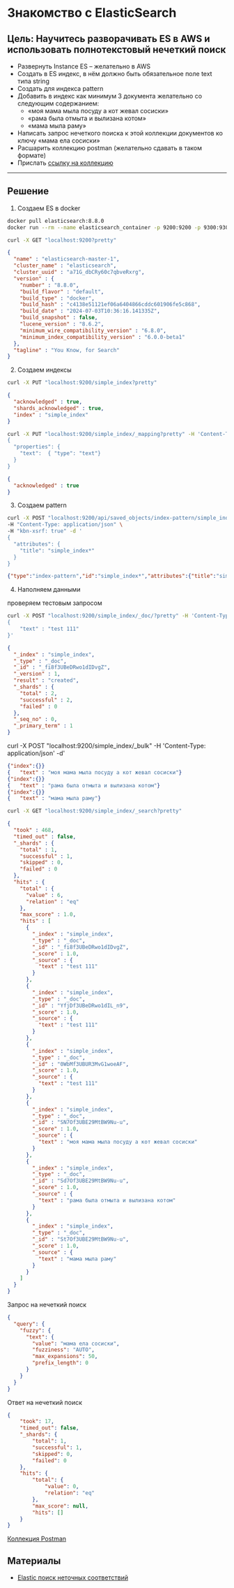 # Знакомство с ElasticSearch

## Цель: Научитесь разворачивать ES в AWS и использовать полнотекстовый нечеткий поиск

* Развернуть Instance ES – желательно в AWS
* Создать в ES индекс, в нём должно быть обязательное поле text типа string
* Создать для индекса pattern
* Добавить в индекс как минимум 3 документа желательно со следующим содержанием:  
   * «моя мама мыла посуду а кот жевал сосиски»  
   * «рама была отмыта и вылизана котом»  
   * «мама мыла раму»  
* Написать запрос нечеткого поиска к этой коллекции документов ко ключу «мама ела сосиски»
* Расшарить коллекцию postman (желательно сдавать в таком формате)
* Прислать  [ссылку на коллекцию](ElasticSearch_test_collection.postman_collection.json)

---


## Решение

1. Создаем ES в docker

``` sh
docker pull elasticsearch:8.8.0
docker run --rm --name elasticsearch_container -p 9200:9200 -p 9300:9300 -e "discovery.type=single-node" -e "xpack.security.enabled=false" elasticsearch:8.8.0
```


``` sh
curl -X GET "localhost:9200?pretty" 
```

``` json
{
  "name" : "elasticsearch-master-1",
  "cluster_name" : "elasticsearch",
  "cluster_uuid" : "a71G_dbCRy60c7qbveRxrg",
  "version" : {
    "number" : "8.8.0",
    "build_flavor" : "default",
    "build_type" : "docker",
    "build_hash" : "c4138e51121ef06a6404866cddc601906fe5c868",
    "build_date" : "2024-07-03T10:36:16.141335Z",
    "build_snapshot" : false,
    "lucene_version" : "8.6.2",
    "minimum_wire_compatibility_version" : "6.8.0",
    "minimum_index_compatibility_version" : "6.0.0-beta1"
  },
  "tagline" : "You Know, for Search"
}
```

2. Создаем индексы

``` sh
curl -X PUT "localhost:9200/simple_index?pretty"
```

``` json
{
  "acknowledged" : true,
  "shards_acknowledged" : true,
  "index" : "simple_index"
}
```

``` sh
curl -X PUT "localhost:9200/simple_index/_mapping?pretty" -H 'Content-Type: application/json' -d'
{
  "properties": {
    "text":  { "type": "text"}
  }
}
```
``` json
{
  "acknowledged" : true
}
```

3. Создаем pattern

``` sh
curl -X POST "localhost:9200/api/saved_objects/index-pattern/simple_index*" \
-H "Content-Type: application/json" \
-H "kbn-xsrf: true" -d '
{
  "attributes": {
    "title": "simple_index*"
  }
}
```


``` json
{"type":"index-pattern","id":"simple_index*","attributes":{"title":"simple_index*"},"references":[],"migrationVersion":{"index-pattern":"7.6.0"},"updated_at":"2020-10-31T17:28:30.228Z","version":"WzUzLDFd","namespaces":["default"]}
```

4. Наполняем данными

проверяем тестовым запросом
``` sh
curl -X POST "localhost:9200/simple_index/_doc/?pretty" -H 'Content-Type: application/json' -d'
{
	"text" : "test 111"
}'
```

``` json
{
  "_index" : "simple_index",
  "_type" : "_doc",
  "_id" : "_fi8f3UBeDRwo1dIDvgZ",
  "_version" : 1,
  "result" : "created",
  "_shards" : {
    "total" : 2,
    "successful" : 2,
    "failed" : 0
  },
  "_seq_no" : 0,
  "_primary_term" : 1
}
```


curl -X POST "localhost:9200/simple_index/_bulk" -H 'Content-Type: application/json' -d'
``` json
{"index":{}}
{	"text" : "моя мама мыла посуду а кот жевал сосиски"}
{"index":{}}
{	"text" : "рама была отмыта и вылизана котом"}
{"index":{}}
{	"text" : "мама мыла раму"}

```

``` sh
curl -X GET "localhost:9200/simple_index/_search?pretty"                                           
```
``` json
{
  "took" : 468,
  "timed_out" : false,
  "_shards" : {
    "total" : 1,
    "successful" : 1,
    "skipped" : 0,
    "failed" : 0
  },
  "hits" : {
    "total" : {
      "value" : 6,
      "relation" : "eq"
    },
    "max_score" : 1.0,
    "hits" : [
      {
        "_index" : "simple_index",
        "_type" : "_doc",
        "_id" : "_fi8f3UBeDRwo1dIDvgZ",
        "_score" : 1.0,
        "_source" : {
          "text" : "test 111"
        }
      },
      {
        "_index" : "simple_index",
        "_type" : "_doc",
        "_id" : "YfjDf3UBeDRwo1dIL_n9",
        "_score" : 1.0,
        "_source" : {
          "text" : "test 111"
        }
      },
      {
        "_index" : "simple_index",
        "_type" : "_doc",
        "_id" : "0WbMf3UBUR3MvG1woeAF",
        "_score" : 1.0,
        "_source" : {
          "text" : "test 111"
        }
      },
      {
        "_index" : "simple_index",
        "_type" : "_doc",
        "_id" : "SN7Of3UBE29MtBW9Nu-u",
        "_score" : 1.0,
        "_source" : {
          "text" : "моя мама мыла посуду а кот жевал сосиски"
        }
      },
      {
        "_index" : "simple_index",
        "_type" : "_doc",
        "_id" : "Sd7Of3UBE29MtBW9Nu-u",
        "_score" : 1.0,
        "_source" : {
          "text" : "рама была отмыта и вылизана котом"
        }
      },
      {
        "_index" : "simple_index",
        "_type" : "_doc",
        "_id" : "St7Of3UBE29MtBW9Nu-u",
        "_score" : 1.0,
        "_source" : {
          "text" : "мама мыла раму"
        }
      }
    ]
  }
}
```

Запрос на нечеткий поиск
``` json
{
  "query": {
    "fuzzy": {
      "text": {
        "value": "мама ела сосиски",
        "fuzziness": "AUTO",
        "max_expansions": 50,
        "prefix_length": 0
      }
    }
  }
}
```
Ответ на нечеткий поиск
``` json
{
    "took": 17,
    "timed_out": false,
    "_shards": {
        "total": 1,
        "successful": 1,
        "skipped": 0,
        "failed": 0
    },
    "hits": {
        "total": {
            "value": 0,
            "relation": "eq"
        },
        "max_score": null,
        "hits": []
    }
}
```
[Коллекция Postman](ElasticSearch_test_collection.postman_collection.json)

## Материалы
* [Elastic поиск неточных соответствий](https://ruhighload.com/elastic+%D0%BF%D0%BE%D0%B8%D1%81%D0%BA+%D0%BD%D0%B5%D1%82%D0%BE%D1%87%D0%BD%D1%8B%D1%85+%D1%81%D0%BE%D0%BE%D1%82%D0%B2%D0%B5%D1%82%D1%81%D1%82%D0%B2%D0%B8%D0%B9)
